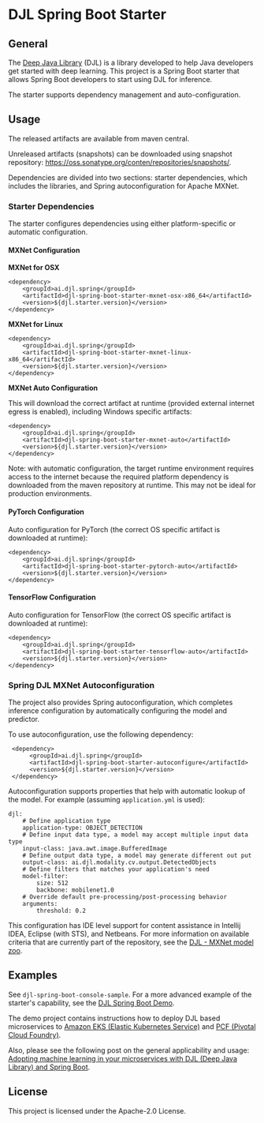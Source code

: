 # DJL Spring Boot Starter

## General

The [Deep Java Library](https://github.com/deepjavalibrary/djl) (DJL) is a library developed to help Java developers get started with deep learning.
This project is a Spring Boot starter that allows Spring Boot developers to start using DJL for inference.

The starter supports dependency management and auto-configuration.

## Usage

The released artifacts are available from maven central. 

Unreleased artifacts (snapshots) can be downloaded using snapshot repository: https://oss.sonatype.org/conten/repositories/snapshots/.

Dependencies are divided into two sections: starter dependencies, which includes the libraries, and Spring autoconfiguration for Apache MXNet.

### Starter Dependencies

The starter configures dependencies using either platform-specific or automatic configuration.

#### MXNet Configuration

**MXNet for OSX**

    <dependency>
        <groupId>ai.djl.spring</groupId>
        <artifactId>djl-spring-boot-starter-mxnet-osx-x86_64</artifactId>
        <version>${djl.starter.version}</version>
    </dependency>

**MXNet for Linux**

    <dependency>
        <groupId>ai.djl.spring</groupId>
        <artifactId>djl-spring-boot-starter-mxnet-linux-x86_64</artifactId>
        <version>${djl.starter.version}</version>
    </dependency>


**MXNet Auto Configuration**

This will download the correct artifact at runtime (provided external internet egress is enabled), including Windows
 specific artifacts:

    <dependency>
        <groupId>ai.djl.spring</groupId>
        <artifactId>djl-spring-boot-starter-mxnet-auto</artifactId>
        <version>${djl.starter.version}</version>
    </dependency>

Note: with automatic configuration, the target runtime environment requires access to the internet because
the required platform dependency is downloaded from the maven repository at runtime.  This may not be ideal for production environments.

#### PyTorch Configuration

Auto configuration for PyTorch (the correct OS specific artifact is downloaded at runtime):

    <dependency>
        <groupId>ai.djl.spring</groupId>
        <artifactId>djl-spring-boot-starter-pytorch-auto</artifactId>
        <version>${djl.starter.version}</version>
    </dependency>

#### TensorFlow Configuration 

Auto configuration for TensorFlow (the correct OS specific artifact is downloaded at runtime):

    <dependency>
        <groupId>ai.djl.spring</groupId>
        <artifactId>djl-spring-boot-starter-tensorflow-auto</artifactId>
        <version>${djl.starter.version}</version>
    </dependency>

### Spring DJL MXNet Autoconfiguration

The project also provides Spring autoconfiguration, which completes inference configuration by automatically
configuring the model and predictor. 

To use autoconfiguration, use the following dependency:
     
     <dependency>
          <groupId>ai.djl.spring</groupId>
          <artifactId>djl-spring-boot-starter-autoconfigure</artifactId>
          <version>${djl.starter.version}</version>
     </dependency>
 
 Autoconfiguration supports properties that help with automatic lookup of the model.
 For example (assuming `application.yml` is used):
 
    djl:
        # Define application type
        application-type: OBJECT_DETECTION
        # Define input data type, a model may accept multiple input data type
        input-class: java.awt.image.BufferedImage
        # Define output data type, a model may generate different out put
        output-class: ai.djl.modality.cv.output.DetectedObjects
        # Define filters that matches your application's need
        model-filter:
            size: 512
            backbone: mobilenet1.0
        # Override default pre-processing/post-processing behavior
        arguments:
            threshold: 0.2
 
This configuration has IDE level support for content assistance in Intellij IDEA, Eclipse (with STS), and Netbeans.
For more information on available criteria that are currently part of the repository, see the [DJL - MXNet model zoo](https://github.com/deepjavalibrary/djl/tree/master/engines/mxnet/mxnet-model-zoo).

## Examples

See `djl-spring-boot-console-sample`.
For a more advanced example of the starter's capability, see the [DJL Spring Boot Demo](https://github.com/deepjavalibrary/djl-spring-boot-starter-demo).

The demo project contains instructions how to deploy DJL based microservices to [Amazon EKS (Elastic Kubernetes 
Service)](https://github.com/deepjavalibrary/djl-spring-boot-starter-demo#deploying-to-eks-amazon-elastic-kubernetes-service)
and [PCF (Pivotal Cloud Foundry)](https://github.com/deepjavalibrary/djl-spring-boot-starter-demo#deploying-to-pcf).

Also, please see the following post on the general applicability and usage: [Adopting machine learning in your
 microservices with DJL (Deep Java Library) and Spring Boot](https://aws.amazon.com/blogs/opensource/adopting-machine-learning-in-your-microservices-with-djl-deep-java-library-and-spring-boot/).

## License
This project is licensed under the Apache-2.0 License.

